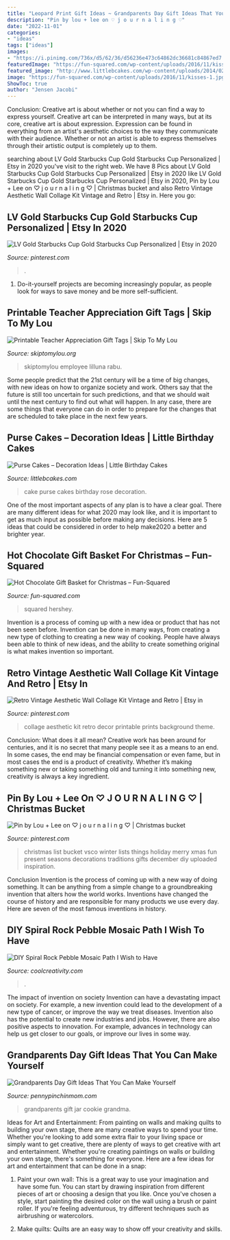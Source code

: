 ```yaml
---
title: "Leopard Print Gift Ideas ~ Grandparents Day Gift Ideas That You Can Make Yourself"
description: "Pin by lou + lee on ♡ j o u r n a l i n g ♡"
date: "2022-11-01"
categories:
- "ideas"
tags: ["ideas"]
images:
- "https://i.pinimg.com/736x/d5/62/36/d56236e473c64862dc36681c84867ed7.jpg"
featuredImage: "https://fun-squared.com/wp-content/uploads/2016/11/kisses-1.jpg"
featured_image: "http://www.littlebcakes.com/wp-content/uploads/2014/02/Purse-Cake-Images.jpg"
image: "https://fun-squared.com/wp-content/uploads/2016/11/kisses-1.jpg"
ShowToc: true
author: "Jensen Jacobi"
---
```



Conclusion: Creative art is about whether or not you can find a way to express yourself.
Creative art can be interpreted in many ways, but at its core, creative art is about expression. Expression can be found in everything from an artist's aesthetic choices to the way they communicate with their audience. Whether or not an artist is able to express themselves through their artistic output is completely up to them.

	

		
searching about LV Gold Starbucks Cup Gold Starbucks Cup Personalized | Etsy in 2020 you've visit to the right web. We have 8 Pics about LV Gold Starbucks Cup Gold Starbucks Cup Personalized | Etsy in 2020 like LV Gold Starbucks Cup Gold Starbucks Cup Personalized | Etsy in 2020, Pin by Lou + Lee on ♡ j o u r n a l i n g ♡ | Christmas bucket and also Retro Vintage Aesthetic Wall Collage Kit Vintage and Retro | Etsy in. Here you go:
		
    
## LV Gold Starbucks Cup Gold Starbucks Cup Personalized | Etsy In 2020

<img loading=lazy src="https://i.pinimg.com/736x/d5/62/36/d56236e473c64862dc36681c84867ed7.jpg" onerror="this.onerror=null;this.src='https://tse2.mm.bing.net/th?id=OIP.f2ZKgnhVRC_iEjyYsRNNcQHaJ3&amp;pid=15.1';" alt="LV Gold Starbucks Cup Gold Starbucks Cup Personalized | Etsy in 2020">

_Source: pinterest.com_

>. 

	

1. Do-it-yourself projects are becoming increasingly popular, as people look for ways to save money and be more self-sufficient.

    
## Printable Teacher Appreciation Gift Tags | Skip To My Lou

<img loading=lazy src="https://www.skiptomylou.org/wp-content/uploads/2015/04/thanks-for-being-so-sweet-printable-tag.jpg" onerror="this.onerror=null;this.src='https://tse3.mm.bing.net/th?id=OIP.gkt-r8DEFTheQdlB8a-OOgHaKr&amp;pid=15.1';" alt="Printable Teacher Appreciation Gift Tags | Skip To My Lou">

_Source: skiptomylou.org_

>skiptomylou employee lilluna rabu. 

	

Some people predict that the 21st century will be a time of big changes, with new ideas on how to organize society and work. Others say that the future is still too uncertain for such predictions, and that we should wait until the next century to find out what will happen. In any case, there are some things that everyone can do in order to prepare for the changes that are scheduled to take place in the next few years.

    
## Purse Cakes – Decoration Ideas | Little Birthday Cakes

<img loading=lazy src="http://www.littlebcakes.com/wp-content/uploads/2014/02/Purse-Cake-Images.jpg" onerror="this.onerror=null;this.src='https://tse1.mm.bing.net/th?id=OIP.inol8CYeW5EMHimXW5Tg1QHaFh&amp;pid=15.1';" alt="Purse Cakes – Decoration Ideas | Little Birthday Cakes">

_Source: littlebcakes.com_

>cake purse cakes birthday rose decoration. 

	

One of the most important aspects of any plan is to have a clear goal. There are many different ideas for what 2020 may look like, and it is important to get as much input as possible before making any decisions. Here are 5 ideas that could be considered in order to help make2020 a better and brighter year.

    
## Hot Chocolate Gift Basket For Christmas – Fun-Squared

<img loading=lazy src="https://fun-squared.com/wp-content/uploads/2016/11/kisses-1.jpg" onerror="this.onerror=null;this.src='https://tse4.mm.bing.net/th?id=OIP.RwY66h0GqH9jpFB1uK4nDwHaLE&amp;pid=15.1';" alt="Hot Chocolate Gift Basket for Christmas – Fun-Squared">

_Source: fun-squared.com_

>squared hershey. 

	

Invention is a process of coming up with a new idea or product that has not been seen before. Invention can be done in many ways, from creating a new type of clothing to creating a new way of cooking. People have always been able to think of new ideas, and the ability to create something original is what makes invention so important.

    
## Retro Vintage Aesthetic Wall Collage Kit Vintage And Retro | Etsy In

<img loading=lazy src="https://i.pinimg.com/736x/ca/b9/f5/cab9f5b88df47f41cb43bcf022c6d5e9.jpg" onerror="this.onerror=null;this.src='https://tse1.mm.bing.net/th?id=OIP.7K86Dm_VajFDQ-LmxLAXsAHaML&amp;pid=15.1';" alt="Retro Vintage Aesthetic Wall Collage Kit Vintage and Retro | Etsy in">

_Source: pinterest.com_

>collage aesthetic kit retro decor printable prints background theme. 

	

Conclusion: What does it all mean?
Creative work has been around for centuries, and it is no secret that many people see it as a means to an end. In some cases, the end may be financial compensation or even fame, but in most cases the end is a product of creativity. Whether it’s making something new or taking something old and turning it into something new, creativity is always a key ingredient.

    
## Pin By Lou + Lee On ♡ J O U R N A L I N G ♡ | Christmas Bucket

<img loading=lazy src="https://i.pinimg.com/736x/56/42/55/564255e0753be33a1d0f3f74eb340f5d.jpg" onerror="this.onerror=null;this.src='https://tse4.mm.bing.net/th?id=OIP.PGz7moHh8brWwOiI0THpZAHaJ5&amp;pid=15.1';" alt="Pin by Lou + Lee on ♡ j o u r n a l i n g ♡ | Christmas bucket">

_Source: pinterest.com_

>christmas list bucket vsco winter lists things holiday merry xmas fun present seasons decorations traditions gifts december diy uploaded inspiration. 

	

Conclusion
Invention is the process of coming up with a new way of doing something. It can be anything from a simple change to a groundbreaking invention that alters how the world works. Inventions have changed the course of history and are responsible for many products we use every day. Here are seven of the most famous inventions in history.

    
## DIY Spiral Rock Pebble Mosaic Path I Wish To Have

<img loading=lazy src="https://coolcreativity.com/wp-content/uploads/2014/07/diy-pebble-mosaic-path-15.jpg" onerror="this.onerror=null;this.src='https://tse2.mm.bing.net/th?id=OIP.opXw80ZVKFVrOWS3sEiqnQHaK3&amp;pid=15.1';" alt="DIY Spiral Rock Pebble Mosaic Path I Wish to Have">

_Source: coolcreativity.com_

>. 

	

The impact of invention on society
Invention can have a devastating impact on society. For example, a new invention could lead to the development of a new type of cancer, or improve the way we treat diseases. Invention also has the potential to create new industries and jobs. However, there are also positive aspects to innovation. For example, advances in technology can help us get closer to our goals, or improve our lives in some way.

    
## Grandparents Day Gift Ideas That You Can Make Yourself

<img loading=lazy src="http://www.pennypinchinmom.com/wp-content/uploads/2012/08/gramma-cookie-jar.jpg" onerror="this.onerror=null;this.src='https://tse1.mm.bing.net/th?id=OIP.OJv2_4ThBBA2MUlUmtznmQHaKn&amp;pid=15.1';" alt="Grandparents Day Gift Ideas That You Can Make Yourself">

_Source: pennypinchinmom.com_

>grandparents gift jar cookie grandma. 

	

Ideas for Art and Entertainment: From painting on walls and making quilts to building your own stage, there are many creative ways to spend your time.
Whether you're looking to add some extra flair to your living space or simply want to get creative, there are plenty of ways to get creative with art and entertainment. Whether you're creating paintings on walls or building your own stage, there's something for everyone. Here are a few ideas for art and entertainment that can be done in a snap:
1. Paint your own wall: This is a great way to use your imagination and have some fun. You can start by drawing inspiration from different pieces of art or choosing a design that you like. Once you've chosen a style, start painting the desired color on the wall using a brush or paint roller. If you're feeling adventurous, try different techniques such as airbrushing or watercolors.

2. Make quilts: Quilts are an easy way to show off your creativity and skills.

